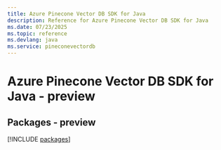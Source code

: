 ```yaml
---
title: Azure Pinecone Vector DB SDK for Java
description: Reference for Azure Pinecone Vector DB SDK for Java
ms.date: 07/23/2025
ms.topic: reference
ms.devlang: java
ms.service: pineconevectordb
---
```

# Azure Pinecone Vector DB SDK for Java - preview
## Packages - preview
[!INCLUDE [packages](pinecone-vector-db-index.md)]